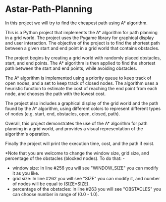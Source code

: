 # Astar-Path-Planning
In this project we will try to find the cheapest path using A* algorithm.

This is a Python project that implements the A* algorithm for path planning in a grid world. The project uses the Pygame library for graphical display and user interaction. The objective of the project is to find the shortest path between a given start and end point in a grid world that contains obstacles.

The project begins by creating a grid world with randomly placed obstacles, start, and end points. The A* algorithm is then applied to find the shortest path between the start and end points, while avoiding obstacles.

The A* algorithm is implemented using a priority queue to keep track of open nodes, and a set to keep track of closed nodes. The algorithm uses a heuristic function to estimate the cost of reaching the end point from each node, and chooses the path with the lowest cost.

The project also includes a graphical display of the grid world and the path found by the A* algorithm, using different colors to represent different types of nodes (e.g. start, end, obstacles, open, closed, path).

Overall, this project demonstrates the use of the A* algorithm for path planning in a grid world, and provides a visual representation of the algorithm's operation.

Finally the project will print the execution time, cost, and the path if exist.

*Note that you are welcome to change the window size, grid size, and percentage of the obstacles (blocked nodes).
To do that: -
  - window size: In line #256 you will see "WINDOW_SIZE" you can modify it as you like.
  - grid size: In line #262 you will see "SIZE" you can modify it, and number of nodes will be equal to (SIZE*SIZE).
  - percentage of the obstacles: In line #263 you will see "OBSTACLES" you can choose number in range of (0.0 - 1.0).

